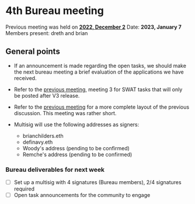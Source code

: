 # 4th Bureau meeting

Previous meeting was held on [**2022, December 2**](https://github.com/stakewise/bureau-notes/blob/main/agenda/Meeting%20%233%2C%202022-12-02.md)
Date: **2023, January 7**
Members present: dreth and brian

## General points

* If an announcement is made regarding the open tasks, we should make the next bureau meeting a brief evaluation of the applications we have received.

* Refer to the [previous meeting](https://github.com/stakewise/bureau-notes/blob/main/agenda/Meeting%20%233%2C%202022-12-02.md), meeting 3 for SWAT tasks that will only be posted after V3 release.

* Refer to the [previous meeting](https://github.com/stakewise/bureau-notes/blob/main/agenda/Meeting%20%233%2C%202022-12-02.md) for a more complete layout of the previous discussion. This meeting was rather short.

* Multisig will use the following addresses as signers:
    + brianchilders.eth
    + definavy.eth
    + Woody's address (pending to be confirmed)
    + Remche's address (pending to be confirmed)

### Bureau deliverables for next week

- [ ] Set up a multisig with 4 signatures (Bureau members), 2/4 signatures required
- [ ] Open task announcements for the community to engage
